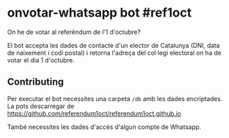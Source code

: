 # onvotar-whatsapp bot #ref1oct
On he de votar al referèndum de l'1 d'octubre?

El bot accepta les dades de contacte d'un elector de Catalunya (DNI, data de naixement i codi postal) i retorna l'adreça del col·legi electoral on ha de votar el dia 1 d'octubre.

## Contributing
Per executar el bot necessites una carpeta `/db` amb les dades encriptades.
La pots descarregar de https://github.com/referendum1oct/referendum1oct.github.io

També necessites les dades d'accés d'algun compte de Whatsapp.
